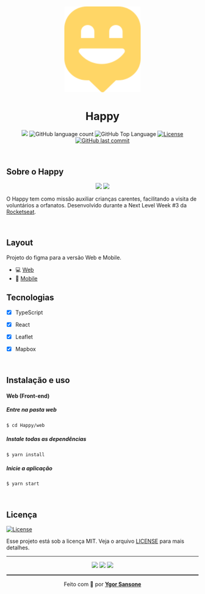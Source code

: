<meta charset="utf-8">
  <h1 align="center">
    <img alt="Logo Happy" title="#Happy" src="./src/images/map-marker.svg" width="200px">
  <h1 align="center">Happy</>
  </h1>


<p align="center">
  <img src="https://img.shields.io/badge/By-YGORSANSONE-4ec2ca?style=flat-square">
  <img alt="GitHub language count" src="https://img.shields.io/github/languages/count/ygorsansone/Happy?color=4ec2ca&style=flat-square">
  <img alt="GitHub Top Language" src="https://img.shields.io/github/languages/top/ygorsansone/Happy?color=4ec2ca&style=flat-square">
  <a href="https://opensource.org/licenses/MIT">
    <img alt="License" src="https://img.shields.io/badge/license-MIT-4ec2ca?style=flat-square">
  </a>
  <a href="https://github.com/YgorSansone/Happy/commits/main">
    <img alt="GitHub last commit" src="https://img.shields.io/github/last-commit/YgorSansone/Happy?color=4ec2ca&style=flat-square">
  </a>
</p>

<br>

## Sobre o Happy
<p align="center">
  <img src="https://img.shields.io/badge/-Node.js-67a05b?logo=Node.js&logoColor=ffffff&link=https://github.com/YgorSansone/Drone-REST-API" />
  <img src="https://img.shields.io/badge/-React-61DAFB?logo=React&logoColor=white&link=https://github.com/YgorSansone/Pief-3" />
</p>

O Happy tem como missão auxiliar crianças carentes, facilitando a visita de voluntários a orfanatos.
Desenvolvido durante a Next Level Week #3 da [Rocketseat](https://rocketseat.com.br/).

<br>

## Layout
Projeto do figma para a versão Web e Mobile.

- 💻 [Web](https://www.figma.com/file/zqkkbVy4O78tfVego3L3n6/Happy-Web)
- 📱 [Mobile](https://www.figma.com/file/B3D9vCejARJI4kLu5SyWqg/Happy-Mobile)

## Tecnologias

- [x] TypeScript
 
- [x] React
 
- [x] Leaflet
 
- [x] Mapbox


<br>

## Instalação e uso

#### Web (Front-end)

##### Entre na pasta web
```bash
$ cd Happy/web
```
##### Instale todas as dependências
```bash
$ yarn install
```
##### Inicie a aplicação
```bash
$ yarn start
```
<br>

## Licença
<a href="/LICENSE">
    <img alt="License" src="https://img.shields.io/badge/license-MIT-4ec2ca?style=flat-square">
</a>

<br>

Esse projeto está sob a licença MIT. Veja o arquivo [LICENSE](/LICENSE) para mais detalhes.

---
<p align="center">
  <img src="https://img.shields.io/badge/-LinkedIn-blue?logo=Linkedin&logoColor=white&link=https://www.linkedin.com/in/ygorsansone/">
  <img src="https://img.shields.io/github/followers/YgorSansone?label=Seguir&style=social&logo=github&link=https://github.com/login?return_to=%2FYgorSansone">
  <img src="https://img.shields.io/badge/-gitlab-292a61?logo=Gitlab&logoColor=white&link=https://gitlab.com/YgorSansone">
</p>

<hr style="border: 1px solid gray"> </hr>
<p align="center">Feito com 💙 por <strong><a href="https://www.linkedin.com/in/YgorSansone/">Ygor Sansone</a> </strong> </p>
